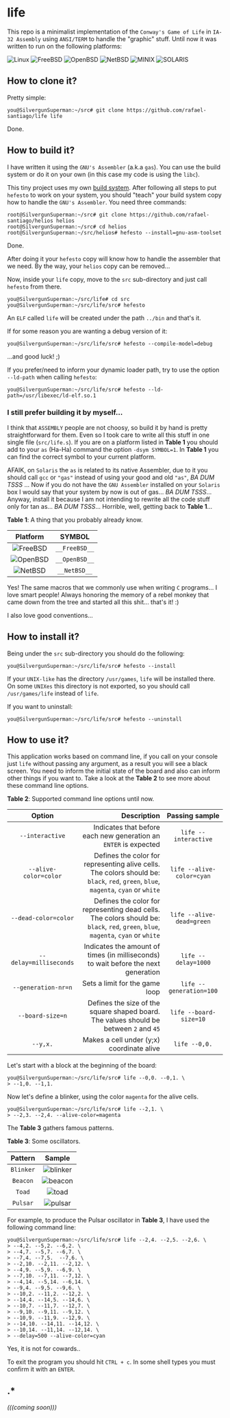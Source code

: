 # life

This repo is a minimalist implementation of the ``Conway's Game of Life`` in ``IA-32 Assembly`` using
``ANSI/TERM`` to handle the "graphic" stuff. Until now it was written to run on the following platforms:

![Linux](https://github.com/rafael-santiago/life/blob/master/etc/small-tux.png "Linux") ![FreeBSD](https://github.com/rafael-santiago/life/blob/master/etc/small-beastie.png "FreeBSD") ![OpenBSD](https://github.com/rafael-santiago/life/blob/master/etc/small-puffy.png "OpenBSD") ![NetBSD](https://github.com/rafael-santiago/life/blob/master/etc/small-netbsd-flag.png "NetBSD") ![MINIX](https://github.com/rafael-santiago/life/blob/master/etc/small-raccoon.png "MINIX") ![SOLARIS](https://github.com/rafael-santiago/life/blob/master/etc/small-solaris-sun.png "Solaris")

## How to clone it?

Pretty simple:

```
you@SilvergunSuperman:~/src# git clone https://github.com/rafael-santiago/life life
```

Done.

## How to build it?

I have written it using the ``GNU's Assembler`` (a.k.a ``gas``). You can use the build system or do it
on your own (in this case my code is using the ``libc``).

This tiny project uses my own [build system](https://github.com/rafael-santiago/hefesto). After following
all steps to put ``hefesto`` to work on your system, you should "teach" your build system copy how to handle the
``GNU's Assembler``. You need three commands:

```
root@SilvergunSuperman:~/src# git clone https://github.com/rafael-santiago/helios helios
root@SilvergunSuperman:~/src# cd helios
root@SilvergunSuperman:~/src/helios# hefesto --install=gnu-asm-toolset
```

Done.

After doing it your ``hefesto`` copy will know how to handle the assembler that we need. By the way, your
``helios`` copy can be removed...

Now, inside your ``life`` copy, move to the ``src`` sub-directory and just call ``hefesto`` from there.

```
you@SilvergunSuperman:~/src/life# cd src
you@SilvergunSuperman:~/src/life/src# hefesto
```

An ``ELF`` called ``life`` will be created under the path ``../bin`` and that's it.

If for some reason you are wanting a debug version of it:

```
you@SilvergunSuperman:~/src/life/src# hefesto --compile-model=debug
```

...and good luck! ;)

If you prefer/need to inform your dynamic loader path, try to use the option ``--ld-path`` when calling ``hefesto``:

```
you@SilvergunSuperman:~/src/life/src# hefesto --ld-path=/usr/libexec/ld-elf.so.1
```

### I still prefer building it by myself...

I think that ``ASSEMBLY`` people are not choosy, so build it by hand is pretty straightforward for them. Even so I took care
to write all this stuff in one single file (``src/life.s``). If you are on a platform listed in **Table 1** you should add to
your ``as`` (Ha-Ha) command the option ``-dsym SYMBOL=1``. In **Table 1** you can find the correct symbol to your current
platform.

AFAIK, on ``Solaris`` the ``as`` is related to its native Assembler, due to it you should call ``gcc`` or ``"gas"``
instead of using your good and old ``"as"``, *BA DUM TSSS* ... Now if you do not have the ``GNU Assembler`` installed on
your ``Solaris`` box I would say that your system by now is out of gas... *BA DUM TSSS*... Anyway, install it because I am
not intending to rewrite all the code stuff only for tan as... *BA DUM TSSS*... Horrible, well, getting back to **Table 1**...

**Table 1**: A thing that you probably already know.

| **Platform**                                                                                       |    **SYMBOL**    |
|:--------------------------------------------------------------------------------------------------:|:----------------:|
| ![FreeBSD](https://github.com/rafael-santiago/life/blob/master/etc/small-beastie.png "FreeBSD")    |  ``__FreeBSD__`` |
| ![OpenBSD](https://github.com/rafael-santiago/life/blob/master/etc/small-puffy.png "OpenBSD")      |  ``__OpenBSD__`` |
| ![NetBSD](https://github.com/rafael-santiago/life/blob/master/etc/small-netbsd-flag.png "NetBSD")  |  ``__NetBSD__``  |

Yes! The same macros that we commonly use when writing ``C`` programs... I love smart people!
Always honoring the memory of a rebel monkey that came down from the tree and started all this shit... that's it! :)

I also love good conventions...

## How to install it?

Being under the ``src`` sub-directory you should do the following:

```
you@SilvergunSuperman:~/src/life/src# hefesto --install
```

If your ``UNIX-like`` has the directory ``/usr/games``, ``life`` will be installed there. On some ``UNIXes`` this directory
is not exported, so you should call ``/usr/games/life`` instead of ``life``.

If you want to uninstall:

```
you@SilvergunSuperman:~/src/life/src# hefesto --uninstall
```

## How to use it?

This application works based on command line, if you call on your console just ``life`` without passing any argument, as a result
you will see a black screen. You need to inform the initial state of the board and also can inform other things if you want to. Take a look
at the **Table 2** to see more about these command line options.

**Table 2**: Supported command line options until now.

|**Option**| **Description** | **Passing sample** |
|:--------:|----------------:|:----------:|
|``--interactive``          | Indicates that before each new generation an ``ENTER`` is expected | ``life --interactive`` |
|``--alive-color=color``  | Defines the color for representing alive cells. The colors should  be: ``black``, ``red``, ``green``, ``blue``, ``magenta``, ``cyan`` or ``white`` | ``life --alive-color=cyan`` |
|``--dead-color=color``   | Defines the color for representing dead cells. The colors should be: ``black``, ``red``, ``green``, ``blue``, ``magenta``, ``cyan`` or ``white`` | ``life --alive-dead=green`` |
|``--delay=milliseconds`` | Indicates the amount of times (in milliseconds) to wait before the next generation | ``life --delay=1000`` |
|``--generation-nr=n``      | Sets a limit for the game loop | ``life --generation=100`` |
|``--board-size=n``         | Defines the size of the square shaped board. The values should be between ``2`` and ``45`` | ``life --board-size=10`` |
|``--y,x.``        | Makes a cell under (y;x) coordinate alive | ``life --0,0.`` |

Let's start with a block at the beginning of the board:

```
you@SilvergunSuperman:~/src/life/src# life --0,0. --0,1. \
> --1,0. --1,1.
```

Now let's define a blinker, using the color ``magenta`` for the alive cells.


```
you@SilvergunSuperman:~/src/life/src# life --2,1. \
> --2,3. --2,4. --alive-color=magenta
```

The **Table 3** gathers famous patterns.

**Table 3**: Some oscillators.

| **Pattern** |                                      **Sample**                                      |
|:-----------:|:------------------------------------------------------------------------------------:|
| ``Blinker`` | ![blinker](https://github.com/rafael-santiago/life/blob/master/etc/life-blinker.gif) |
| ``Beacon``  | ![beacon](https://github.com/rafael-santiago/life/blob/master/etc/life-beacon.gif)   |
| ``Toad``    | ![toad](https://github.com/rafael-santiago/life/blob/master/etc/life-toad.gif)       |
| ``Pulsar``  | ![pulsar](https://github.com/rafael-santiago/life/blob/master/etc/life-pulsar.gif)   |

For example, to produce the Pulsar oscillator in **Table 3**, I have used the following command line:

```
you@SilvergunSuperman:~/src/life/src# life --2,4. --2,5. --2,6. \
> --4,2. --5,2. --6,2. \
> --4,7. --5,7. --6,7. \
> --7,4. --7,5.  --7,6. \
> --2,10. --2,11. --2,12. \
> --4,9. --5,9. --6,9. \
> --7,10. --7,11. --7,12. \
> --4,14. --5,14. --6,14. \
> --9,4. --9,5. --9,6. \
> --10,2. --11,2. --12,2. \
> --14,4. --14,5. --14,6. \
> --10,7. --11,7. --12,7. \
> --9,10. --9,11. --9,12. \
> --10,9. --11,9. --12,9. \
> --14,10. --14,11. --14,12. \
> --10,14. --11,14. --12,14. \
> --delay=500 --alive-color=cyan
```
Yes, it is not for cowards..

To exit the program you should hit ``CTRL + c``. In some shell types you must confirm it with an ``ENTER``.

## .*

*(((coming soon)))*
